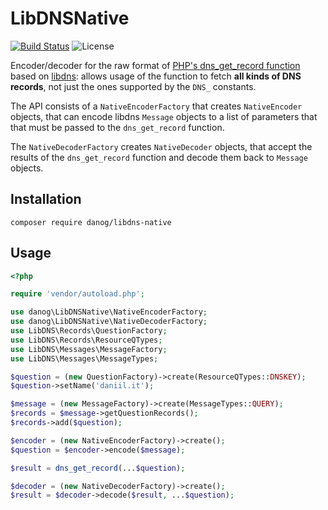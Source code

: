 # LibDNSNative

[![Build Status](https://img.shields.io/travis/danog/libdnsnative/master.svg?style=flat-square)](https://travis-ci.org/danog/libdnsnative)
![License](https://img.shields.io/badge/license-MIT-blue.svg?style=flat-square)


Encoder/decoder for the raw format of [PHP's dns_get_record function](https://www.php.net/manual/en/function.dns-get-record.php) based on [libdns](https://github.com/DaveRandom/LibDNS/): allows usage of the function to fetch **all kinds of DNS records**, not just the ones supported by the `DNS_` constants.  

The API consists of a `NativeEncoderFactory` that creates `NativeEncoder` objects, that can encode libdns `Message` objects to a list of parameters that that must be passed to the `dns_get_record` function.

The `NativeDecoderFactory` creates `NativeDecoder` objects, that accept the results of the `dns_get_record` function and decode them back to `Message` objects.  

## Installation

```
composer require danog/libdns-native
```

## Usage

```php
<?php

require 'vendor/autoload.php';

use danog\LibDNSNative\NativeEncoderFactory;
use danog\LibDNSNative\NativeDecoderFactory;
use LibDNS\Records\QuestionFactory;
use LibDNS\Records\ResourceQTypes;
use LibDNS\Messages\MessageFactory;
use LibDNS\Messages\MessageTypes;

$question = (new QuestionFactory)->create(ResourceQTypes::DNSKEY);
$question->setName('daniil.it');

$message = (new MessageFactory)->create(MessageTypes::QUERY);
$records = $message->getQuestionRecords();
$records->add($question);

$encoder = (new NativeEncoderFactory)->create();
$question = $encoder->encode($message);

$result = dns_get_record(...$question);

$decoder = (new NativeDecoderFactory)->create();
$result = $decoder->decode($result, ...$question);
```